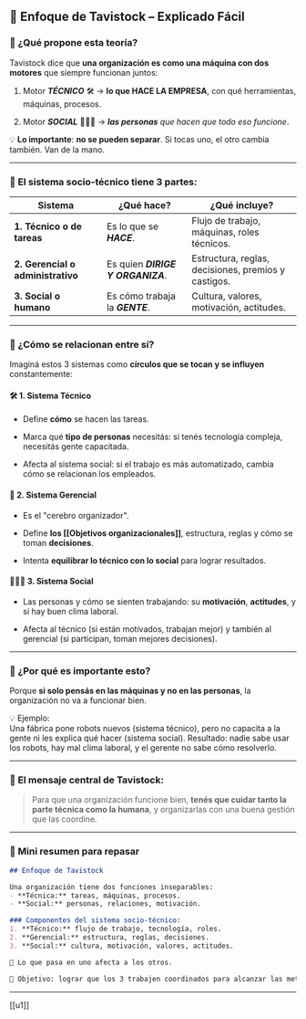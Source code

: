 ## 🧩 Enfoque de Tavistock – Explicado Fácil

### 🤔 ¿Qué propone esta teoría?

Tavistock dice que **una organización es como una máquina con dos motores** que siempre funcionan juntos:

1. Motor ***TÉCNICO*** 🛠️ → **lo que HACE LA EMPRESA**, con qué herramientas, máquinas, procesos.
    
2. Motor ***SOCIAL*** 🧑‍🤝‍🧑 → ***las personas** que hacen que todo eso funcione*.
    

💡 **Lo importante**: **no se pueden separar**. Si tocas uno, el otro cambia también. Van de la mano.

---

### 🧠 El sistema socio-técnico tiene 3 partes:

| Sistema                           | ¿Qué hace?                        | ¿Qué incluye?                                       |
| --------------------------------- | --------------------------------- | --------------------------------------------------- |
| **1. Técnico o de tareas**        | Es lo que se ***HACE***.          | Flujo de trabajo, máquinas, roles técnicos.         |
| **2. Gerencial o administrativo** | Es quien ***DIRIGE Y ORGANIZA***. | Estructura, reglas, decisiones, premios y castigos. |
| **3. Social o humano**            | Es cómo trabaja la ***GENTE***.   | Cultura, valores, motivación, actitudes.            |

---

### 🔁 ¿Cómo se relacionan entre sí?

Imaginá estos 3 sistemas como **círculos que se tocan y se influyen** constantemente:

#### 🛠️ 1. Sistema Técnico

- Define **cómo** se hacen las tareas.
    
- Marca qué **tipo de personas** necesitás: si tenés tecnología compleja, necesitás gente capacitada.
    
- Afecta al sistema social: si el trabajo es más automatizado, cambia cómo se relacionan los empleados.
    

#### 👔 2. Sistema Gerencial

- Es el "cerebro organizador".
    
- Define **los [[Objetivos organizacionales]]**, estructura, reglas y cómo se toman **decisiones**.
    
- Intenta **equilibrar lo técnico con lo social** para lograr resultados.
    

#### 🧑‍🤝‍🧑 3. Sistema Social

- Las personas y cómo se sienten trabajando: su **motivación**, **actitudes**, y si hay buen clima laboral.
    
- Afecta al técnico (si están motivados, trabajan mejor) y también al gerencial (si participan, toman mejores decisiones).
    

---

### 🧪 ¿Por qué es importante esto?

Porque **si solo pensás en las máquinas y no en las personas**, la organización no va a funcionar bien.

💡 Ejemplo:  
Una fábrica pone robots nuevos (sistema técnico), pero no capacita a la gente ni les explica qué hacer (sistema social). Resultado: nadie sabe usar los robots, hay mal clima laboral, y el gerente no sabe cómo resolverlo.

---

### 🧠 El mensaje central de Tavistock:

> Para que una organización funcione bien, **tenés que cuidar tanto la parte técnica como la humana**, y organizarlas con una buena gestión que las coordine.

---

### 📄 Mini resumen para repasar

```markdown
## Enfoque de Tavistock

Una organización tiene dos funciones inseparables:
- **Técnica:** tareas, máquinas, procesos.
- **Social:** personas, relaciones, motivación.

### Componentes del sistema socio-técnico:
1. **Técnico:** flujo de trabajo, tecnología, roles.
2. **Gerencial:** estructura, reglas, decisiones.
3. **Social:** cultura, motivación, valores, actitudes.

📌 Lo que pasa en uno afecta a los otros.

🎯 Objetivo: lograr que los 3 trabajen coordinados para alcanzar las metas organizacionales.
```

---
[[u1]]